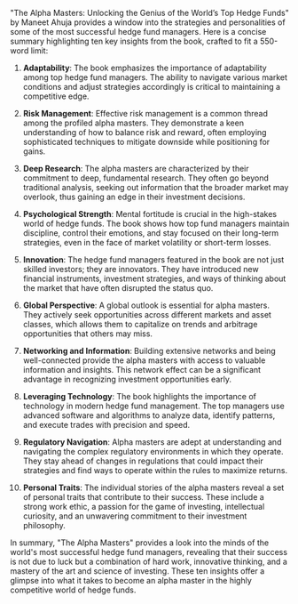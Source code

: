 "The Alpha Masters: Unlocking the Genius of the World’s Top Hedge Funds" by Maneet Ahuja provides a window into the strategies and personalities of some of the most successful hedge fund managers. Here is a concise summary highlighting ten key insights from the book, crafted to fit a 550-word limit:

1. **Adaptability**: The book emphasizes the importance of adaptability among top hedge fund managers. The ability to navigate various market conditions and adjust strategies accordingly is critical to maintaining a competitive edge.

2. **Risk Management**: Effective risk management is a common thread among the profiled alpha masters. They demonstrate a keen understanding of how to balance risk and reward, often employing sophisticated techniques to mitigate downside while positioning for gains.

3. **Deep Research**: The alpha masters are characterized by their commitment to deep, fundamental research. They often go beyond traditional analysis, seeking out information that the broader market may overlook, thus gaining an edge in their investment decisions.

4. **Psychological Strength**: Mental fortitude is crucial in the high-stakes world of hedge funds. The book shows how top fund managers maintain discipline, control their emotions, and stay focused on their long-term strategies, even in the face of market volatility or short-term losses.

5. **Innovation**: The hedge fund managers featured in the book are not just skilled investors; they are innovators. They have introduced new financial instruments, investment strategies, and ways of thinking about the market that have often disrupted the status quo.

6. **Global Perspective**: A global outlook is essential for alpha masters. They actively seek opportunities across different markets and asset classes, which allows them to capitalize on trends and arbitrage opportunities that others may miss.

7. **Networking and Information**: Building extensive networks and being well-connected provide the alpha masters with access to valuable information and insights. This network effect can be a significant advantage in recognizing investment opportunities early.

8. **Leveraging Technology**: The book highlights the importance of technology in modern hedge fund management. The top managers use advanced software and algorithms to analyze data, identify patterns, and execute trades with precision and speed.

9. **Regulatory Navigation**: Alpha masters are adept at understanding and navigating the complex regulatory environments in which they operate. They stay ahead of changes in regulations that could impact their strategies and find ways to operate within the rules to maximize returns.

10. **Personal Traits**: The individual stories of the alpha masters reveal a set of personal traits that contribute to their success. These include a strong work ethic, a passion for the game of investing, intellectual curiosity, and an unwavering commitment to their investment philosophy.

In summary, "The Alpha Masters" provides a look into the minds of the world's most successful hedge fund managers, revealing that their success is not due to luck but a combination of hard work, innovative thinking, and a mastery of the art and science of investing. These ten insights offer a glimpse into what it takes to become an alpha master in the highly competitive world of hedge funds.
